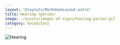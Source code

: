 ```yaml
---
layout: "@layouts/MarkdownLayout.astro"
title: Hearing (person)
image: ./assets/images-of-signs/hearing-person.gif
category: Vocabulary
---
```


![Hearing](@signs/hearing-person.gif)

